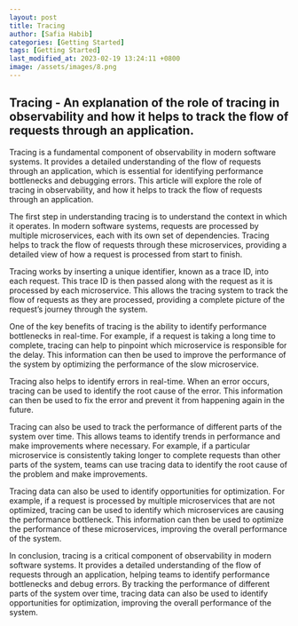 ```yaml
---
layout: post
title: Tracing
author: [Safia Habib]
categories: [Getting Started]
tags: [Getting Started]
last_modified_at: 2023-02-19 13:24:11 +0800
image: /assets/images/8.png
---
```

## Tracing - An explanation of the role of tracing in observability and how it helps to track the flow of requests through an application. ##

Tracing is a fundamental component of observability in modern software systems. It provides a detailed understanding of the flow of requests through an application, which is essential for identifying performance bottlenecks and debugging errors. This article will explore the role of tracing in observability, and how it helps to track the flow of requests through an application.

The first step in understanding tracing is to understand the context in which it operates. In modern software systems, requests are processed by multiple microservices, each with its own set of dependencies. Tracing helps to track the flow of requests through these microservices, providing a detailed view of how a request is processed from start to finish.

Tracing works by inserting a unique identifier, known as a trace ID, into each request. This trace ID is then passed along with the request as it is processed by each microservice. This allows the tracing system to track the flow of requests as they are processed, providing a complete picture of the request’s journey through the system.

One of the key benefits of tracing is the ability to identify performance bottlenecks in real-time. For example, if a request is taking a long time to complete, tracing can help to pinpoint which microservice is responsible for the delay. This information can then be used to improve the performance of the system by optimizing the performance of the slow microservice.

Tracing also helps to identify errors in real-time. When an error occurs, tracing can be used to identify the root cause of the error. This information can then be used to fix the error and prevent it from happening again in the future.

Tracing can also be used to track the performance of different parts of the system over time. This allows teams to identify trends in performance and make improvements where necessary. For example, if a particular microservice is consistently taking longer to complete requests than other parts of the system, teams can use tracing data to identify the root cause of the problem and make improvements.

Tracing data can also be used to identify opportunities for optimization. For example, if a request is processed by multiple microservices that are not optimized, tracing can be used to identify which microservices are causing the performance bottleneck. This information can then be used to optimize the performance of these microservices, improving the overall performance of the system.

In conclusion, tracing is a critical component of observability in modern software systems. It provides a detailed understanding of the flow of requests through an application, helping teams to identify performance bottlenecks and debug errors. By tracking the performance of different parts of the system over time, tracing data can also be used to identify opportunities for optimization, improving the overall performance of the system.


